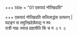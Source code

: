 +++
title = "01 एकपादं नोत्खिदति"

+++
एकपादं नोत्खिदति सलिलाद्धंस उत्पतन् |  
यदङ्ग स तमुत्खिदेन्नैवाद्य न श्वः  
रात्री नाहः स्यान्न प्रज्ञायैति किं च न ॥ १ ॥